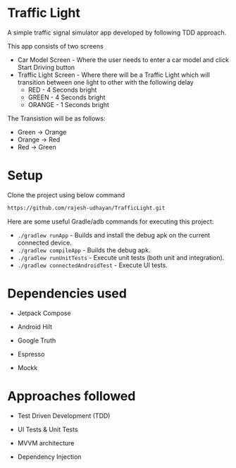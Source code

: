 # Traffic Light

A simple traffic signal simulator app developed by following TDD approach. 

This app consists of two screens
* Car Model Screen - Where the user needs to enter a car model and click Start Driving button
* Traffic Light Screen - Where there will be a Traffic Light which will transition between one light to other with the following delay
    * RED - 4 Seconds bright
    * GREEN - 4 Seconds bright
    * ORANGE - 1 Seconds bright

The Transistion will be as follows:
* Green -> Orange
* Orange -> Red
* Red -> Green

# Setup

Clone the project using below command

```bash
https://github.com/rajesh-udhayan/TrafficLight.git
```

Here are some useful Gradle/adb commands for executing this project:

 * `./gradlew runApp` - Builds and install the debug apk on the current connected device.
 * `./gradlew compileApp` - Builds the debug apk.
 * `./gradlew runUnitTests` - Execute unit tests (both unit and integration).
 * `./gradlew connectedAndroidTest` - Execute UI tests.
 
 # Dependencies used
 
 - Jetpack Compose
 
 - Android Hilt
 
 - Google Truth 
 
 - Espresso
 
 - Mockk
 
 # Approaches followed 
 
 - Test Driven Development (TDD)

- UI Tests & Unit Tests

- MVVM architecture

- Dependency Injection
